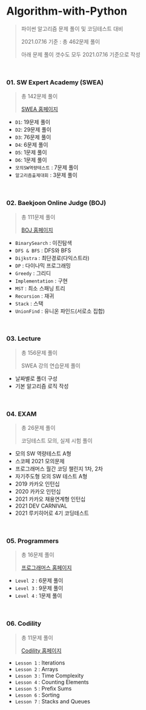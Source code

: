 # Algorithm-with-Python
> 파이썬 알고리즘 문제 풀이 및 코딩테스트 대비   
> 
> 2021.07.16 기준 : 총 462문제 풀이   
> 
> 아래 문제 풀이 갯수도 모두 2021.07.16 기준으로 작성   

<br>

### 01. SW Expert Academy (SWEA)
> 총 142문제 풀이
>
> [SWEA 홈페이지](https://swexpertacademy.com/main/main.do)

- `D1`: 19문제 풀이
- `D2`: 29문제 풀이
- `D3`: 76문제 풀이
- `D4`: 6문제 풀이
- `D5`: 1문제 풀이
- `D6`: 1문제 풀이
- `모의SW역량테스트` : 7문제 풀이
- `알고리즘출제대회` : 3문제 풀이

<br>

### 02. Baekjoon Online Judge (BOJ)

> 총 111문제 풀이
>
> [BOJ 홈페이지](https://www.acmicpc.net/)

- `BinarySearch` : 이진탐색
- `DFS & BFS` : DFS와 BFS
- `Dijkstra` : 최단경로(다익스트라)
- `DP` : 다이나믹 프로그래밍
- `Greedy` : 그리디
- `Implementation` : 구현
- `MST` : 최소 스패닝 트리
- `Recursion` : 재귀
- `Stack` : 스택
- `UnionFind` : 유니온 파인드(서로소 집합)

<br>

### 03. Lecture

> 총 156문제 풀이
>
> SWEA 강의 연습문제 풀이

- 날짜별로 폴더 구성
- 기본 알고리즘 로직 작성

<br>

### 04. EXAM

> 총 26문제 풀이
>
> 코딩테스트 모의, 실제 시험 풀이

- 모의 SW 역량테스트 A형
- 스코페 2021 모의문제
- 프로그래머스 월간 코딩 챌린지 1차, 2차
- 자기주도형 모의 SW 테스트 A형
- 2019 카카오 인턴십
- 2020 카카오 인턴십
- 2021 카카오 채용연계형 인턴십
- 2021 DEV CARNIVAL
- 2021 루키히어로 4기 코딩테스트

<br>

### 05. Programmers
> 총 16문제 풀이
>
> [프로그래머스 홈페이지](https://programmers.co.kr/)

- `Level 2` : 6문제 풀이
- `Level 3` : 9문제 풀이
- `Level 4` : 1문제 풀이

<br>

### 06. Codility

> 총 11문제 풀이
>
> [Codility 홈페이지](https://app.codility.com/programmers/)

- `Lesson 1` : Iterations
- `Lesson 2` : Arrays
- `Lesson 3` : Time Complexity
- `Lesson 4` : Counting Elements
- `Lesson 5` : Prefix Sums
- `Lesson 6` : Sorting
- `Lesson 7` : Stacks and Queues